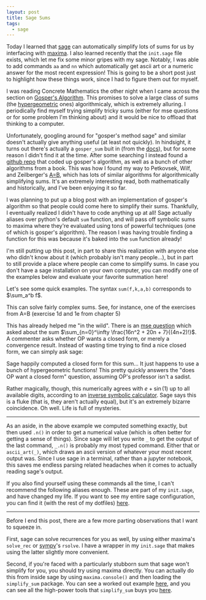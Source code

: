 ```yaml
---
layout: post
title: Sage Sums
tags:
  - sage
---
```


Today I learned that [sage](https://www.sagemath.org) can automatically
simplify lots of sums for us by interfacing with [maxima](https://maxima.sourceforge.io/).
I also learned recently that the `init.sage` file exists, which let me fix some
minor gripes with my sage. Notably, I was able to add commands `aa` and `nn`
which automatically get ascii art or a numeric answer for the most recent
expression! This is going to be a short post just to highlight how these things
work, since I had to figure them out for myself.

I was reading Concrete Mathematics the other night when I came across the
section on [Gosper's Algorithm](https://en.wikipedia.org/wiki/Gosper%27s_algorithm).
This promises to solve a large class of sums 
(the [hypergeometric](https://en.wikipedia.org/wiki/Hypergeometric_function) ones)
algorithmicaly, which is extremely alluring. I periodically find myself trying
simplify tricky sums (either for mse questions or for some problem I'm thinking about)
and it would be nice to offload that thinking to a computer.

Unfortunately, googling around for "gosper's method sage" and similar doesn't 
actually give anything useful (at least not quickly). In hindsight, it turns
out there's actually a `gosper_sum` buit in 
(from the [docs](https://doc.sagemath.org/html/en/reference/calculus/sage/symbolic/expression.html#sage.symbolic.expression.Expression.gosper_sum)),
but for some reason I didn't find it at the time. After some searching I instead
found a [github repo](https://github.com/benyoung/AeqB-sage) that coded
up gosper's algorithm, as well as a bunch of other algorithms from a book.
This was how I found my way to Petkovsek, Wilf, and Zeilberger's 
[A=B](https://www2.math.upenn.edu/~wilf/AeqB.html), which has lots of similar
algorithms for algorithmically simplifying sums. It's an extremely interesting
read, both mathematically and historically, and I've been enjoying it so far. 

I was planning to put up a blog post with an implementation of gosper's algorithm
so that people could come here to simplify their sums. Thankfully, I eventually 
realized I didn't have to code anything up at all! Sage actually aliases over
python's default `sum` function, and will pass off symbolic sums to maxima
where they're evaluated using tons of powerful techniques (one of which is
gosper's algorithm). The reason I was having trouble finding a function for this
was because it's baked into the `sum` function already!

I'm still putting up this post, in part to share this realization with 
anyone else who didn't know about it (which probably isn't many people...),
but in part to still provide a place where people can come to simplify sums.
In case you don't have a sage installation on your own computer, you can 
modify one of the examples below and evaluate your favorite summation here!

Let's see some quick examples. The syntax `sum(f,k,a,b)` corresponds to
$\sum_a^b f$. 

<div class="auto">
<script type="text/x-sage">
n,k = var('n,k')

# I think we're legally obligated to make this our first sum.
soln = sum(binomial(n,k),k,0,n)
show(soln)

# You can also define a symbolic function, then use it in the sum
f(n,k) = k * binomial(n,k)
soln = sum(f,k,0,n)
show(soln)
</script>
</div>

This can solve fairly complex sums. See, for instance, one of the exercises
from A=B (exercise 1d and 1e from chapter 5)

<div class="auto">
<script type="text/x-sage">
n,k = var('n,k')
soln_d = sum(k^4 * 4^k / binomial(2*k,k), k, 0, n)
show(soln_d)

f(k) = factorial(3*k) / (factorial(k) * factorial(k+1) * factorial(k+2) * 27^k)
soln_e = sum(f,k,0,n)
show(soln_e)
</script>
</div>

This has already helped me "in the wild". There is an 
[mse question](https://math.stackexchange.com/q/4039066/655547)
which asked about the sum $\sum_{n=0}^\infty \frac{16n^2 + 20n + 7}{(4n+2)!}$.
A commenter asks whether OP wants a closed form, or merely a convergence result.
Instead of wasting time trying to find a nice closed form, we can simply ask sage:

<div class="auto">
<script type="text/x-sage">
n = var('n')
f(n) = (16*n^2 + 20*n + 7) / factorial(4*n + 2)
soln = sum(f,n,0,oo) # I also just learned oo = Infinity!
show(soln)
show(soln.n())
</script>
</div>

Sage happily computed a closed form for this sum... It just happens to use
a bunch of hypergeometric functions! This pretty quickly answers the 
"does OP want a closed form" question, assuming OP's professor isn't a sadist.

Rather magically, though, this numerically agrees with $e + \sin(1)$ up 
to all available digits, according to an 
[inverse symbolic calculator](http://wayback.cecm.sfu.ca/cgi-bin/isc/lookup?number=3.55975281326694&lookup_type=simple).
Sage says this is a fluke (that is, they aren't actually equal), but it's an 
extremely bizarre coincidence. Oh well. Life is full of mysteries.

---

As an aside, in the above example we computed something exactly, but then 
used `.n()` in order to get a numerical value 
(which is often better for getting a sense of things). Since sage will let you
write `_` to get the output of the last command, `_.n()` is probably my most
typed command. Either that or `ascii_art(_)`, which draws an ascii version of 
whatever your most recent output was. Since I use sage in a terminal, rather
than a jupyter notebook, this saves me endless parsing related headaches 
when it comes to actually reading sage's output.

If you also find yourself using these commands all the time, I can't recommend
the following aliases enough. These are part of my `init.sage`, and have changed
my life. If you want to see my entire sage configuration, you can find it 
(with the rest of my dotfiles) 
[here](https://github.com/HallaSurvivor/dotfiles/blob/master/init.sage).

<div class="no_out">
<script type="text/x-sage">
# get the ipython instance so we can
# do black magic with our repl
_ipy = get_ipython()

# add a macro so typing nn will
# automatically convert the most
# recent output to a numeric.
_ipy.define_macro('nn', '_.n()')

# add a macro so typing aa will
# automatically run ascii_art 
# on the most recent output. 
_ipy.define_macro('aa', 'ascii_art(_)')
</script>
</div>

---

Before I end this post, there are a few more parting observations 
that I want to squeeze in.

First, sage can solve recurrences for you as well, 
by using either maxima's `solve_rec` or 
[sympy](https://www.sympy.org/en/index.html)'s `rsolve`. I 
have a wrapper in my `init.sage` that makes using the latter
slightly more convenient. 

Second, if you're faced with a particularly stubborn sum that sage won't
simplify for you, you should try using maxima directly. You can actually
do this from inside sage by using `maxima.console()` and then loading the
`simplify_sum` package. You can see a worked out example 
[here](https://stackoverflow.com/a/28663533/3911897), and you can see all the
high-power tools that `simplify_sum` buys you 
[here](https://github.com/andrejv/maxima/blob/master/share/solve_rec/simplify_sum.mac).

